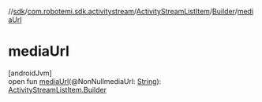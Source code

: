 //[sdk](../../../../index.md)/[com.robotemi.sdk.activitystream](../../index.md)/[ActivityStreamListItem](../index.md)/[Builder](index.md)/[mediaUrl](media-url.md)

# mediaUrl

[androidJvm]\
open fun [mediaUrl](media-url.md)(@NonNullmediaUrl: [String](https://docs.oracle.com/javase/8/docs/api/java/lang/String.html)): [ActivityStreamListItem.Builder](index.md)
